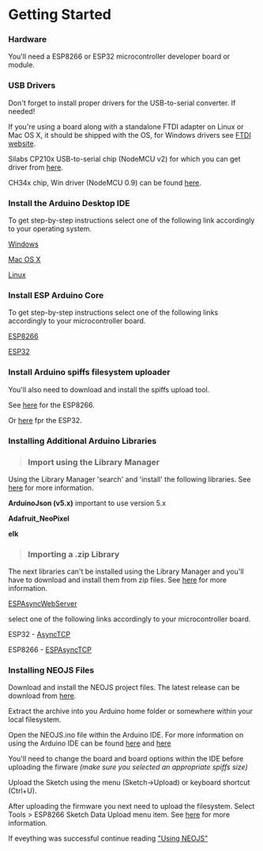 # Getting Started

### Hardware
You'll need a ESP8266 or ESP32 microcontroller developer board or module.

### USB Drivers

Don't forget to install proper drivers for the USB-to-serial converter. If needed!


If you're using a board along with a standalone FTDI adapter on Linux or
Mac OS X, it should be shipped with the OS, for Windows drivers see
[FTDI website](http://www.ftdichip.com/Drivers/VCP.htm).

Silabs CP210x USB-to-serial chip (NodeMCU v2) for which you can
get driver from [here](https://www.silabs.com/products/development-tools/software/usb-to-uart-bridge-vcp-drivers).

CH34x chip, Win driver (NodeMCU 0.9) can be found [here](http://www.wch-ic.com/downloads/category/30.html).

### Install the Arduino Desktop IDE
To get step-by-step instructions select one of the following link accordingly to your operating system.

[Windows](https://www.arduino.cc/en/Guide/Windows)

[Mac OS X](https://www.arduino.cc/en/Guide/MacOSX)

[Linux](https://www.arduino.cc/en/Guide/Linux)

### Install ESP Arduino Core 
To get step-by-step instructions select one of the following links accordingly to your microcontroller board.

[ESP8266](https://arduino-esp8266.readthedocs.io/en/2.6.3/installing.html#instructions)

[ESP32](https://github.com/espressif/arduino-esp32/blob/master/docs/arduino-ide/boards_manager.md)

### Install Arduino spiffs filesystem uploader
You'll also need to download and install the spiffs upload tool. 

See [here](https://github.com/esp8266/arduino-esp8266fs-plugin/blob/master/README.md) for the ESP8266. 

Or [here](https://github.com/me-no-dev/arduino-esp32fs-plugin) fpr the ESP32.
### Installing Additional Arduino Libraries

> ### Import using the Library Manager

Using the Library Manager 'search' and 'install' the following libraries. See [here](https://www.arduino.cc/en/Guide/Libraries#toc2) for more information.

**ArduinoJson (v5.x)** important to use version 5.x

**Adafruit_NeoPixel**

**elk**


> ### Importing a .zip Library

The next libraries can't be installed using the Library Manager and you'll have to download and install them from zip files. See [here](https://www.arduino.cc/en/Guide/Libraries#toc4) for more information.

[ESPAsyncWebServer](https://github.com/me-no-dev/ESPAsyncWebServer/archive/master.zip)

select one of the following links accordingly to your microcontroller board.

ESP32   - [AsyncTCP](https://github.com/me-no-dev/AsyncTCP/archive/master.zip)

ESP8266 - [ESPAsyncTCP](https://github.com/me-no-dev/ESPAsyncTCP/archive/master.zip)

### Installing NEOJS Files
Download and install the NEOJS project files. The latest release can be download from [here](https://github.com/MelodyToys/NEOJS/releases). 

Extract the archive into you Arduino home folder or somewhere within your local filesystem. 

Open the NEOJS.ino file within the Arduino IDE. For more information on using the Arduino IDE can be found [here](https://www.arduino.cc/en/Tutorial/Foundations) and [here](https://www.arduino.cc/en/Guide/Environment) 

You'll need to change the board and board options within the IDE before uploading the firware *(make sure you selected an appropriate spiffs size)* 

Upload the Sketch using the menu (Sketch->Upload) or keyboard shortcut (Ctrl+U). 

After uploading the firmware you next need to upload the filesystem. Select Tools > ESP8266 Sketch Data Upload menu item. See [here](https://github.com/esp8266/arduino-esp8266fs-plugin/blob/master/README.md#usage) for more information. 

If eveything was successful continue reading ["Using NEOJS"](https://github.com/MelodyToys/NEOJS/blob/master/UsingNEOJS.md)





